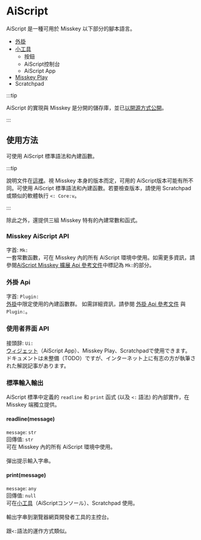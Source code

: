 # AiScript

AiScript 是一種可用於 Misskey 以下部分的腳本語言。

- [外掛](./plugin/create-plugin/)
- [小工具](/docs/for-users/features/widgets/)
  - 按鈕
  - AiScript控制台
  - AiScript App
- [Misskey Play](./plugin/create-play/)
- Scratchpad

:::tip

AiScript 的實現與 Misskey 是分開的儲存庫，並已[以開源方式公開](https://github.com/aiscript-dev/aiscript)。

:::

## 使用方法

可使用 AiScript 標準語法和內建函數。

:::tip

說明文件在[這裡](https://aiscript-dev.github.io/)。視 Misskey 本身的版本而定，可用的 AiScript版本可能有所不同。可使用 AiScript 標準語法和內建函數。若要檢查版本，請使用 Scratchpad 或類似的軟體執行 `<: Core:v`。

:::

除此之外，還提供三組 Misskey 特有的內建常數和函式。

### Misskey AiScript API

字首: `Mk:`\
一套常數函數，可在 Misskey 內的所有 AiScript 環境中使用。如需更多資訊，請參閱[AiScript Misskey 擴展 Api 參考文件](./plugin/plugin-api-reference/)中標記為 `Mk:`的部分。

### 外掛 Api

字首: `Plugin:`\
[外掛](./plugin/)中限定使用的內建函數群。
如需詳細資訊，請參閱 [外掛 Api 參考文件](./plugin/plugin-api-reference/) 與 `Plugin:`。

### 使用者界面 API

接頭辞: `Ui:`\
[ウィジェット](/docs/for-users/features/widgets/)（AiScript App）、Misskey Play、Scratchpadで使用できます。
ドキュメントは未整備（TODO）ですが、インターネット上に有志の方が執筆された解説記事があります。

### 標準輸入輸出

AiScript 標準中定義的 `readline` 和 `print` 函式 (以及 `<:` 語法) 的內部實作，在 Misskey 端獨立提供。

#### readline(message)

`message`: `str`\
回傳值: `str`\
可在 Misskey 內的所有 AiScript 環境中使用。  
\
彈出提示輸入字串。

#### print(message)

`message`: `any`\
回傳值: `null`\
可在[小工具](/docs/for-users/features/widgets/)（AiScriptコンソール）、Scratchpad 使用。  
\
輸出字串到瀏覽器網頁開發者工具的主控台。  
\
跟`<:`語法的運作方式類似。

